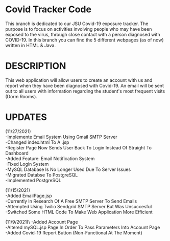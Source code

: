 # Covid Tracker Code
This branch is dedicated to our JSU Covid-19 exposure tracker. 
The purpose is to focus on activities involving people who may have been exposed to the virus, through close contact with a person diagnosed with COVID-19.
In this branch you can find the 5 different webpages (as of now) written in HTML & Java.
# DESCRIPTION
This web application will allow users to create an account with us and report when they have been diagnosed with Covid-19.
An email will be sent out to all users with information regarding the student's most frequent visits (Dorm Rooms). 


# UPDATES
(11/27/2021)\
-Implemente Email System Using Gmail SMTP Server\
-Changed index.html To A .jsp\
-Register Page Now Sends User Back To Login Instead Of Straight To Dashboard\
-Added Feature: Email Notification System\
-Fixed Login System\
-MySQL Database Is No Longer Used Due To Server Issues\
-Migrated Databse To PostgreSQL\
-Implemented PostgreSQL

(11/15/2021)\
-Added EmailPage.jsp\
-Currently In Research Of A Free SMTP Server To Send Emails\
-Attempted Using Twilio Sendgrid SMTP Server But Was Unsuccesful\
-Switched Some HTML Code To Make Web Application More Efficient

(11/9/2021)\ 
-Added Account Page\
-Altered mySQL.jsp Page In Order To Pass Parameters Into Account Page\
-Added Covid-19 Report Button (Non-Functional At The Moment)


